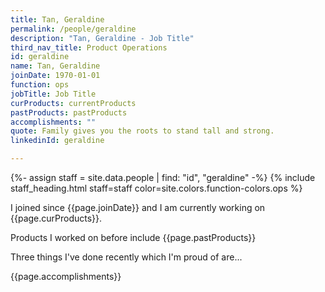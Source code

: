 ```yaml
---
title: Tan, Geraldine
permalink: /people/geraldine
description: "Tan, Geraldine - Job Title"
third_nav_title: Product Operations
id: geraldine
name: Tan, Geraldine
joinDate: 1970-01-01
function: ops
jobTitle: Job Title
curProducts: currentProducts
pastProducts: pastProducts
accomplishments: ""
quote: Family gives you the roots to stand tall and strong.
linkedinId: geraldine

---
```


{%- assign staff = site.data.people | find: "id", "geraldine" -%}
{% include staff_heading.html staff=staff color=site.colors.function-colors.ops %}

<p>I joined since {{page.joinDate}} and I am currently working on {{page.curProducts}}.</p>

<p>Products I worked on before include {{page.pastProducts}}</p>

<p>Three things I've done recently which I'm proud of are...</p>
{{page.accomplishments}}
